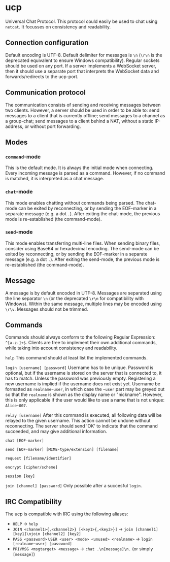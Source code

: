 # ucp
Universal Chat Protocol. This protocol could easily be used to chat using `netcat`. It focusses on consistency and readability.

## Connection configuration
Default encoding is UTF-8.
Default delimiter for messages is `\n` (`\r\n` is the deprecated equivalent to ensure Windows compatibility).
Regular sockets should be used on any port. If a server implements a WebSocket server, then it should use a separate port that interprets the WebSocket data and forwards/redirects to the ucp-port.

## Communication protocol
The communication consists of sending and receiving messages between two clients. However, a server should be used in order to be able to: send messages to a client that is currently offline; send messages to a channel as a group-chat; send messages to a client behind a NAT, without a static IP-address, or without port forwarding.

## Modes
### `command`-mode
This is the default mode. It is always the initial mode when connecting. Every incoming message is parsed as a command. However, if no command is matched, it is interpreted as a chat message.

### `chat`-mode
This mode enables chatting without commands being parsed. The chat-mode can be exited by reconnecting, or by sending the EOF-marker in a separate message (e.g. a dot `.`). After exiting the chat-mode, the previous mode is re-established (the command-mode).

### `send`-mode
This mode enables transferring multi-line files. When sending binary files, consider using Base64 or hexadecimal encoding. The send-mode can be exited by reconnecting, or by sending the EOF-marker in a separate message (e.g. a dot `.`). After exiting the send-mode, the previous mode is re-established (the command-mode).

## Message
A message is by default encoded in UTF-8.
Messages are separated using the line separator `\n` (or the deprecated `\r\n` for compatibility with Windows).
Within the same message, multiple lines may be encoded using `\r\v`.
Messages should not be trimmed.

## Commands
Commands should always conform to the following Regular Expression: `^[a-z-]+$`. Clients are free to implement their own additional commands, while taking into account consistency and readability.

`help`
  This command should at least list the implemented commands.

`login [username] [password]`
  Username has to be unique.
  Password is optional, but if the username is stored on the server that is connected to, it has to match. Unless the password was previously empty.
  Registering a new username is implied if the username does not exist yet.
  Username be formatted as `realname~user`, in which case the `~user` part may be greyed out so that the `realname` is shown as the display name or "nickname".
  However, this is only applicable if the user would like to use a name that is not unique: `Alice~007`.

`relay [username]`
  After this command is executed, all following data will be relayed to the given username. This action cannot be undone without reconnecting. The server should send 'OK' to indicate that the command succeeded, and may give additional information.

`chat [EOF-marker]`

`send [EOF-marker] [MIME-type/extension] [filename]`

`request [filename/identifier]`

`encrypt [cipher/scheme]`

`session [key]`

`join [channel] [password]`
  Only possible after a succesful `login`.

## IRC Compatibility
The ucp is compatible with IRC using the following aliases:

 - `HELP` -> `help`
 - `JOIN <channel1>{,<channel2>} [<key1>{,<key2>}]` -> `join [channel1] [key1]\njoin [channel2] [key2]`
 - `PASS <password>` `USER <user> <mode> <unused> <realname>` -> `login [realname~user] [password]`
 - `PRIVMSG <msgtarget> <message>` -> `chat .\n[message]\n.` (or simply `[message]`)
